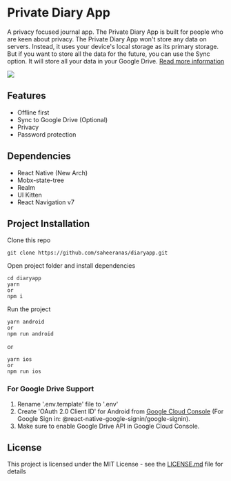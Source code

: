 <!--
  Title: Private Diary App
  Description: A privacy focused diary/journal app
  Author: saheeranas
  -->

# Private Diary App

A privacy focused journal app. The Private Diary App is built for people who are keen about privacy. The Private Diary App won't store any data on servers. Instead, it uses your device's local storage as its primary storage. But if you want to store all the data for the future, you can use the Sync option. It will store all your data in your Google Drive. [Read more information](https://amazing-chandrasekhar-f51e43.netlify.app/project/diary)

<kbd>
  <img src="docs/diary-app.webp?raw=true"> 
</kbd>

## Features

- Offline first
- Sync to Google Drive (Optional)
- Privacy
- Password protection

## Dependencies

- React Native (New Arch)
- Mobx-state-tree
- Realm
- UI Kitten
- React Navigation v7

## Project Installation

Clone this repo

```
git clone https://github.com/saheeranas/diaryapp.git
```

Open project folder and install dependencies

```
cd diaryapp
yarn
or
npm i
```

Run the project

```
yarn android
or
npm run android
```

or

```
yarn ios
or
npm run ios
```

### For Google Drive Support

1. Rename '.env.template' file to '.env'
2. Create 'OAuth 2.0 Client ID' for Android from [Google Cloud Console](https://console.cloud.google.com/) (For Google Sign in: @react-native-google-signin/google-signin).
3. Make sure to enable Google Drive API in Google Cloud Console.

## License

This project is licensed under the MIT License - see the [LICENSE.md](LICENSE) file for details
